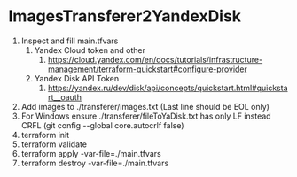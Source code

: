 # ImagesTransferer2YandexDisk 
1. Inspect and fill main.tfvars
	1. Yandex Cloud token and other
		1. https://cloud.yandex.com/en/docs/tutorials/infrastructure-management/terraform-quickstart#configure-provider
	2. Yandex Disk API Token
		1. https://yandex.ru/dev/disk/api/concepts/quickstart.html#quickstart__oauth
2. Add images to ./transferer/images.txt (Last line should be EOL only)
3. For Windows ensure ./transferer/fileToYaDisk.txt has only LF instead CRFL (git config --global core.autocrlf false)
4. terraform init
3. terraform validate
4. terraform apply -var-file=./main.tfvars
5. terraform destroy -var-file=./main.tfvars